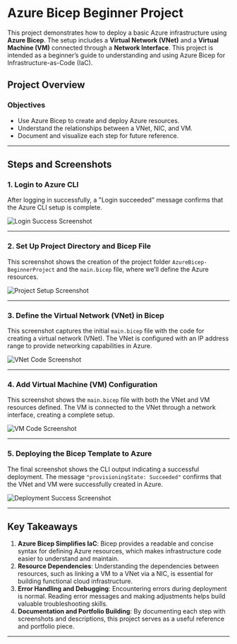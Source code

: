 # Azure Bicep Beginner Project

This project demonstrates how to deploy a basic Azure infrastructure using **Azure Bicep**. The setup includes a **Virtual Network (VNet)** and a **Virtual Machine (VM)** connected through a **Network Interface**. This project is intended as a beginner’s guide to understanding and using Azure Bicep for Infrastructure-as-Code (IaC).

## Project Overview

### Objectives
- Use Azure Bicep to create and deploy Azure resources.
- Understand the relationships between a VNet, NIC, and VM.
- Document and visualize each step for future reference.

---

## Steps and Screenshots

### 1. Login to Azure CLI
After logging in successfully, a "Login succeeded" message confirms that the Azure CLI setup is complete.

![Login Success Screenshot](https://github.com/user-attachments/assets/3d7503bb-a5d3-4252-a1fc-63e65b3c7a82)

---

### 2. Set Up Project Directory and Bicep File
This screenshot shows the creation of the project folder `AzureBicep-BeginnerProject` and the `main.bicep` file, where we’ll define the Azure resources.

![Project Setup Screenshot](https://github.com/user-attachments/assets/1b5e0187-43a5-49f2-a3a0-56855b2a81d1)

---

### 3. Define the Virtual Network (VNet) in Bicep
This screenshot captures the initial `main.bicep` file with the code for creating a virtual network (VNet). The VNet is configured with an IP address range to provide networking capabilities in Azure.

![VNet Code Screenshot](https://github.com/user-attachments/assets/5ea7ccaa-1643-4a16-94c8-01cd8580a988)

---

### 4. Add Virtual Machine (VM) Configuration
This screenshot shows the `main.bicep` file with both the VNet and VM resources defined. The VM is connected to the VNet through a network interface, creating a complete setup.

![VM Code Screenshot](https://github.com/user-attachments/assets/446df080-ea83-496d-8214-d3963afec5cd)

---

### 5. Deploying the Bicep Template to Azure
The final screenshot shows the CLI output indicating a successful deployment. The message `"provisioningState: Succeeded"` confirms that the VNet and VM were successfully created in Azure.

![Deployment Success Screenshot](https://github.com/user-attachments/assets/6229e912-52ab-4576-a682-64cf8bfb6076)

---

## Key Takeaways

1. **Azure Bicep Simplifies IaC**: Bicep provides a readable and concise syntax for defining Azure resources, which makes infrastructure code easier to understand and maintain.
2. **Resource Dependencies**: Understanding the dependencies between resources, such as linking a VM to a VNet via a NIC, is essential for building functional cloud infrastructure.
3. **Error Handling and Debugging**: Encountering errors during deployment is normal. Reading error messages and making adjustments helps build valuable troubleshooting skills.
4. **Documentation and Portfolio Building**: By documenting each step with screenshots and descriptions, this project serves as a useful reference and portfolio piece.

---
